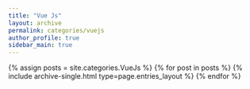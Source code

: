 ```yaml
---
title: "Vue Js"
layout: archive
permalink: categories/vuejs
author_profile: true
sidebar_main: true
---
```


{% assign posts = site.categories.VueJs %}
{% for post in posts %} {% include archive-single.html type=page.entries_layout %} {% endfor %}